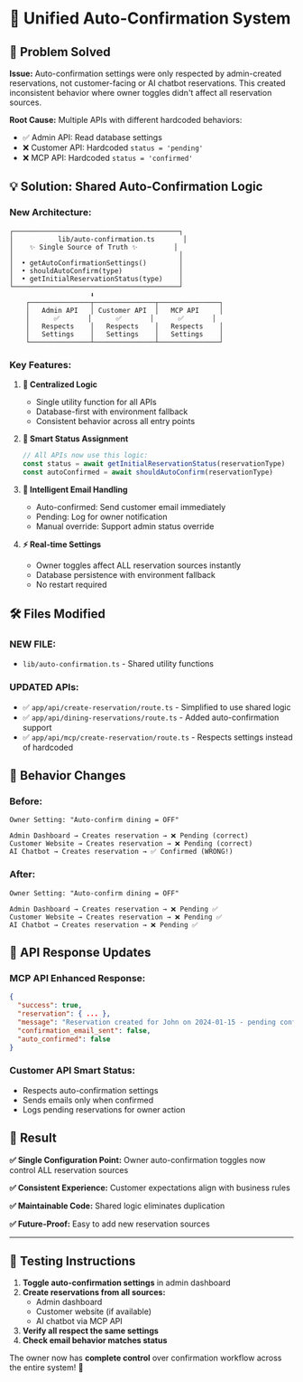 # 🎯 **Unified Auto-Confirmation System**

## 🚨 **Problem Solved**

**Issue:** Auto-confirmation settings were only respected by admin-created reservations, not customer-facing or AI chatbot reservations. This created inconsistent behavior where owner toggles didn't affect all reservation sources.

**Root Cause:** Multiple APIs with different hardcoded behaviors:
- ✅ Admin API: Read database settings
- ❌ Customer API: Hardcoded `status = 'pending'`  
- ❌ MCP API: Hardcoded `status = 'confirmed'`

## 💡 **Solution: Shared Auto-Confirmation Logic**

### **New Architecture:**
```
┌─────────────────────────────────────────┐
│           lib/auto-confirmation.ts       │
│    ✨ Single Source of Truth ✨         │
│                                         │
│  • getAutoConfirmationSettings()        │
│  • shouldAutoConfirm(type)              │  
│  • getInitialReservationStatus(type)    │
└─────────────────────────────────────────┘
                    ⬇
    ┌───────────────┬───────────────┬───────────────┐
    │   Admin API   │ Customer API  │   MCP API     │
    │      ✅       │      ✅       │      ✅       │
    │   Respects    │   Respects    │   Respects    │
    │   Settings    │   Settings    │   Settings    │
    └───────────────┴───────────────┴───────────────┘
```

### **Key Features:**

1. **🎯 Centralized Logic**
   - Single utility function for all APIs
   - Database-first with environment fallback
   - Consistent behavior across all entry points

2. **🔄 Smart Status Assignment**
   ```typescript
   // All APIs now use this logic:
   const status = await getInitialReservationStatus(reservationType)
   const autoConfirmed = await shouldAutoConfirm(reservationType)
   ```

3. **📧 Intelligent Email Handling**
   - Auto-confirmed: Send customer email immediately
   - Pending: Log for owner notification
   - Manual override: Support admin status override

4. **⚡ Real-time Settings**
   - Owner toggles affect ALL reservation sources instantly
   - Database persistence with environment fallback
   - No restart required

## 🛠️ **Files Modified**

### **NEW FILE:**
- `lib/auto-confirmation.ts` - Shared utility functions

### **UPDATED APIs:**
- ✅ `app/api/create-reservation/route.ts` - Simplified to use shared logic
- ✅ `app/api/dining-reservations/route.ts` - Added auto-confirmation support  
- ✅ `app/api/mcp/create-reservation/route.ts` - Respects settings instead of hardcoded

## 🎯 **Behavior Changes**

### **Before:**
```
Owner Setting: "Auto-confirm dining = OFF"

Admin Dashboard → Creates reservation → ❌ Pending (correct)
Customer Website → Creates reservation → ❌ Pending (correct) 
AI Chatbot → Creates reservation → ✅ Confirmed (WRONG!)
```

### **After:**
```
Owner Setting: "Auto-confirm dining = OFF"

Admin Dashboard → Creates reservation → ❌ Pending ✅
Customer Website → Creates reservation → ❌ Pending ✅  
AI Chatbot → Creates reservation → ❌ Pending ✅
```

## 🔧 **API Response Updates**

### **MCP API Enhanced Response:**
```json
{
  "success": true,
  "reservation": { ... },
  "message": "Reservation created for John on 2024-01-15 - pending confirmation",
  "confirmation_email_sent": false,
  "auto_confirmed": false
}
```

### **Customer API Smart Status:**
- Respects auto-confirmation settings
- Sends emails only when confirmed
- Logs pending reservations for owner action

## 🎊 **Result**

**✅ Single Configuration Point:** Owner auto-confirmation toggles now control ALL reservation sources

**✅ Consistent Experience:** Customer expectations align with business rules  

**✅ Maintainable Code:** Shared logic eliminates duplication

**✅ Future-Proof:** Easy to add new reservation sources

---

## 🚀 **Testing Instructions**

1. **Toggle auto-confirmation settings** in admin dashboard
2. **Create reservations from all sources:**
   - Admin dashboard
   - Customer website (if available)
   - AI chatbot via MCP API
3. **Verify all respect the same settings**
4. **Check email behavior matches status**

The owner now has **complete control** over confirmation workflow across the entire system! 🎯 